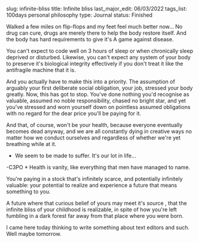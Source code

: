 slug: infinite-bliss
title: Infinite bliss
last_major_edit: 06/03/2022
tags_list: 100days
           personal
           philosophy
type: Journal
status: Finished

Walked a few miles on flip-flops and my feet feel much better now... No drug can cure, drugs are merely there to help the body restore itself. And the body has hard requirements to give it's A game against disease. 

You can't expect to code well on 3 hours of sleep or when chronically sleep deprived or disturbed. Likewise, you can't expect any system of your body to preserve it's biological integrity effectively if you don't treat it like the antifragile machine that it is.

And you actually have to make this into a priority. The assumption of arguably your first deliberate social obligation, your job, stressed your body greatly. Now, this has got to stop. You've done nothing you'd recognise as valuable, assumed no noble responsibility, chased no bright star, and yet you've stressed and worn yourself down on pointless assumed obligations with no regard for the dear price you'll be paying for it.

And that, of course, won't be your health, because everyone eventually becomes dead anyway, and we are all constantly dying in creative ways no matter how we conduct ourselves and regardless of whether we're yet breathing while at it.
* We seem to be made to suffer. It's our lot in life... 

-C3PO *
Health is vanity, like everything that men have managed to name.

You're paying in a stock that's infinitely scarce, and potentially infinitely valuable: your potential to realize and experience a future that means something to you. 

A future where that curious belief of yours may meet it's source
, that the infinite bliss of your childhood is realizable, in spite of how you're left fumbling in a dark forest far away from that place where you were born.

I came here today thinking to write something about text editors and such. Well maybe tomorrow.
